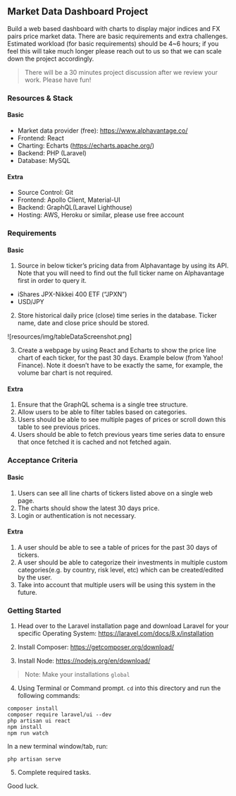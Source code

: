## Market Data Dashboard Project

Build a web based dashboard with charts to display major indices and FX pairs price market data. There are basic requirements and extra challenges. Estimated workload (for basic requirements) should be 4~6 hours; if you feel this will take much longer please reach out to us so that we can scale down the project accordingly. 

> There will be a 30 minutes project discussion after we review your work. Please have fun!

### Resources & Stack
#### Basic
 - Market data provider (free): https://www.alphavantage.co/ 
 - Frontend: React
 - Charting: Echarts (https://echarts.apache.org/)
 - Backend: PHP (Laravel) 
 - Database: MySQL


#### Extra
 - Source Control: Git 
 - Frontend: Apollo Client, Material-UI
 - Backend: GraphQL(Laravel Lighthouse)
 - Hosting: AWS, Heroku or similar, please use free account

### Requirements

#### Basic 

1. Source in below ticker’s pricing data from Alphavantage by using its API. Note that you will need to find out the full ticker name on Alphavantage first in order to query it. 

 - iShares JPX-Nikkei 400 ETF (“JPXN”)
 - USD/JPY


2. Store historical daily price (close) time series in the database. Ticker name, date and close price should be stored. 

![resources/img/tableDataScreenshot.png]

3. Create a webpage by using React and Echarts to show the price line chart of each ticker, for the past 30 days. Example below (from Yahoo! Finance). Note it doesn’t have to be exactly the same, for example, the volume bar chart is not required. 

#### Extra

1. Ensure that the GraphQL schema is a single tree structure.
2. Allow users to be able to filter tables based on categories.
3. Users should be able to see multiple pages of prices or scroll down this table to see previous prices.
4. Users should be able to fetch previous years time series data to ensure that once fetched it is cached and not fetched again.

### Acceptance Criteria

#### Basic

1. Users can see all line charts of tickers listed above on a single web page. 
2. The charts should show the latest 30 days price. 
3. Login or authentication is not necessary.

#### Extra

1. A user should be able to see a table of prices for the past 30 days of tickers.
2. A user should be able  to categorize their investments in multiple custom categories(e.g. by country, risk level, etc) which can be created/edited by the user. 
3. Take into account that multiple users will be using this system in the future.


### Getting Started

1. Head over to the Laravel installation page and download Laravel for your specific Operating System: https://laravel.com/docs/8.x/installation

2. Install Composer: https://getcomposer.org/download/

3. Install Node: https://nodejs.org/en/download/

> Note: Make your installations `global`

4. Using Terminal or Command prompt. `cd` into this directory and run the following commands: 

````
composer install
composer require laravel/ui --dev
php artisan ui react
npm install
npm run watch
````

In a new terminal window/tab, run: 

````
php artisan serve 
````

5. Complete required tasks. 

Good luck. 

